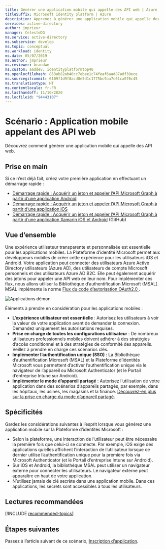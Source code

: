 ```yaml
---
title: Générer une application mobile qui appelle des API web | Azure
titleSuffix: Microsoft identity platform | Azure
description: Apprenez à générer une application mobile qui appelle des API web (vue d’ensemble)
services: active-directory
author: jmprieur
manager: CelesteDG
ms.service: active-directory
ms.subservice: develop
ms.topic: conceptual
ms.workload: identity
ms.date: 05/07/2019
ms.author: jmprieur
ms.reviewer: brandwe
ms.custom: aaddev, identityplatformtop40
ms.openlocfilehash: 853ab82ab40cc7ebee1c74feaf6aad87adf39ece
ms.sourcegitcommit: 6109f1d9f0acd8e5d1c1775bc9aa7c61ca076c45
ms.translationtype: HT
ms.contentlocale: fr-FR
ms.lasthandoff: 11/10/2020
ms.locfileid: "94443107"
---
```

# <a name="scenario-mobile-application-that-calls-web-apis"></a>Scénario : Application mobile appelant des API web

Découvrez comment générer une application mobile qui appelle des API web.

## <a name="getting-started"></a>Prise en main

Si ce n’est déjà fait, créez votre première application en effectuant un démarrage rapide :

- [Démarrage rapide : Acquérir un jeton et appeler l’API Microsoft Graph à partir d’une application Android](./quickstart-v2-android.md)
- [Démarrage rapide : Acquérir un jeton et appeler l’API Microsoft Graph à partir d’une application iOS](./quickstart-v2-ios.md)
- [Démarrage rapide : Acquérir un jeton et appeler l’API Microsoft Graph à partir d’une application Xamarin iOS et Android](https://github.com/Azure-Samples/active-directory-xamarin-native-v2) (GitHub)

## <a name="overview"></a>Vue d’ensemble

Une expérience utilisateur transparente et personnalisée est essentielle pour les applications mobiles.  La Plateforme d’identité Microsoft permet aux développeurs mobiles de créer cette expérience pour les utilisateurs iOS et Android. Votre application peut connecter des utilisateurs Azure Active Directory utilisateurs (Azure AD), des utilisateurs de compte Microsoft personnels et des utilisateurs Azure AD B2C. Elle peut également acquérir des jetons pour appeler une API web en leur nom. Pour implémenter ces flux, nous allons utiliser la Bibliothèque d’authentification Microsoft (MSAL). MSAL implémente la norme [Flux du code d’autorisation OAuth2.0 ](v2-oauth2-auth-code-flow.md).

![Applications démon](./media/scenarios/mobile-app.svg)

Éléments à prendre en considération pour les applications mobiles :

- **L’expérience utilisateur est essentielle** : Autorisez les utilisateurs à voir la valeur de votre application avant de demander la connexion. Demandez uniquement les autorisations requises.
- **Prise en charge de toutes les configurations utilisateur** : De nombreux utilisateurs professionnels mobiles doivent adhérer à des stratégies d’accès conditionnel et à des stratégies de conformité des appareils. Veillez à prendre en charge ces scénarios clés.
- **Implémenter l’authentification unique (SSO)** : La Bibliothèque d’authentification Microsoft (MSAL) et la Plateforme d’identités Microsoft vous permettent d’activer l’authentification unique via le navigateur de l’appareil ou Microsoft Authenticator (et le Portail d’entreprise Intune sur Android).
- **Implémenter le mode d’appareil partagé** : Autorisez l’utilisation de votre application dans des scénarios d’appareils partagés, par exemple, dans les hôpitaux, les usines, les magasins et la finance. [Découvrez-en plus sur la prise en charge du mode d’appareil partagé](msal-shared-devices.md).

## <a name="specifics"></a>Spécificités

Gardez les considérations suivantes à l’esprit lorsque vous générez une application mobile sur la Plateforme d’identités Microsoft :

- Selon la plateforme, une interaction de l’utilisateur peut être nécessaire la première fois que celui-ci se connecte. Par exemple, iOS exige des applications qu’elles affichent l’interaction de l’utilisateur lorsque ce dernier utilise l’authentification unique pour la première fois via Microsoft Authenticator (et le Portail d’entreprise Intune sur Android).
- Sur iOS et Android, la bibliothèque MSAL peut utiliser un navigateur externe pour connecter les utilisateurs. Le navigateur externe peut apparaître en haut de votre application.
- N’utilisez jamais de clé secrète dans une application mobile. Dans ces applications, les secrets sont accessibles à tous les utilisateurs.

## <a name="recommended-reading"></a>Lectures recommandées

[!INCLUDE [recommended-topics](../../../includes/active-directory-develop-scenarios-prerequisites.md)]

## <a name="next-steps"></a>Étapes suivantes

Passez à l’article suivant de ce scénario, [Inscription d’application](scenario-mobile-app-registration.md).
